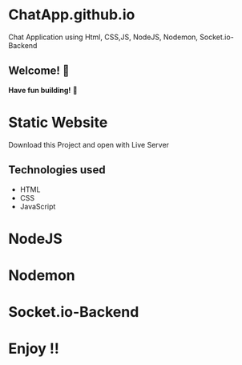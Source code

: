 # ChatApp.github.io
Chat Application using Html, CSS,JS, NodeJS, Nodemon, Socket.io-Backend
## Welcome! 👋

**Have fun building!** 🚀
# Static Website
Download this Project and open with Live Server

## Technologies used

* HTML
* CSS
* JavaScript
# NodeJS
# Nodemon
# Socket.io-Backend

# Enjoy !!
